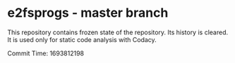 # e2fsprogs - master branch

This repository contains frozen state of the repository.
Its history is cleared. It is used only for static code
analysis with Codacy.

Commit Time: 1693812198
